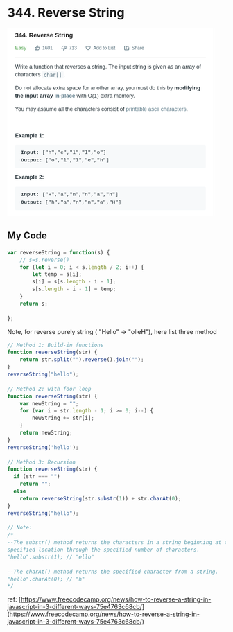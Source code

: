 # 344. Reverse String

![](.gitbook/assets/image%20%288%29.png)

## My Code

```javascript
var reverseString = function(s) {
    // s=s.reverse()
    for (let i = 0; i < s.length / 2; i++) {
        let temp = s[i];
        s[i] = s[s.length - i - 1];
        s[s.length - i - 1] = temp;
    }
    return s;
    
};
```





Note, for reverse purely string \( "Hello" -&gt; "olleH"\), here list three method

```javascript
// Method 1: Build-in functions
function reverseString(str) {
    return str.split("").reverse().join("");
}
reverseString("hello");

// Method 2: with foor loop 
function reverseString(str) {
    var newString = "";
    for (var i = str.length - 1; i >= 0; i--) {
        newString += str[i];
    }
    return newString;
}
reverseString('hello');

// Method 3: Recursion
function reverseString(str) {
  if (str === "")
    return "";
  else
    return reverseString(str.substr(1)) + str.charAt(0);
}
reverseString("hello");

// Note:
/*
--The substr() method returns the characters in a string beginning at the 
specified location through the specified number of characters.
"hello".substr(1); // "ello"

--The charAt() method returns the specified character from a string.
"hello".charAt(0); // "h"
*/
```

ref: [https://www.freecodecamp.org/news/how-to-reverse-a-string-in-javascript-in-3-different-ways-75e4763c68cb/](https://www.freecodecamp.org/news/how-to-reverse-a-string-in-javascript-in-3-different-ways-75e4763c68cb/)

